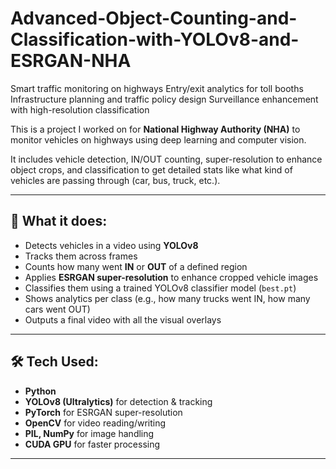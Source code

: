 # Advanced-Object-Counting-and-Classification-with-YOLOv8-and-ESRGAN-NHA
Smart traffic monitoring on highways  Entry/exit analytics for toll booths  Infrastructure planning and traffic policy design  Surveillance enhancement with high-resolution classification

This is a project I worked on for **National Highway Authority (NHA)** to monitor vehicles on highways using deep learning and computer vision.

It includes vehicle detection, IN/OUT counting, super-resolution to enhance object crops, and classification to get detailed stats like what kind of vehicles are passing through (car, bus, truck, etc.).

---

## 🔧 What it does:

- Detects vehicles in a video using **YOLOv8**
- Tracks them across frames
- Counts how many went **IN** or **OUT** of a defined region
- Applies **ESRGAN super-resolution** to enhance cropped vehicle images
- Classifies them using a trained YOLOv8 classifier model (`best.pt`)
- Shows analytics per class (e.g., how many trucks went IN, how many cars went OUT)
- Outputs a final video with all the visual overlays

---

## 🛠 Tech Used:

- **Python**
- **YOLOv8 (Ultralytics)** for detection & tracking
- **PyTorch** for ESRGAN super-resolution
- **OpenCV** for video reading/writing
- **PIL, NumPy** for image handling
- **CUDA GPU** for faster processing

---

